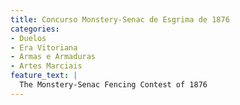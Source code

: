 ```yaml
---
title: Concurso Monstery-Senac de Esgrima de 1876
categories:
- Duelos 
- Era Vitoriana
- Armas e Armaduras  
- Artes Marciais
feature_text: |
  The Monstery-Senac Fencing Contest of 1876
---
```


